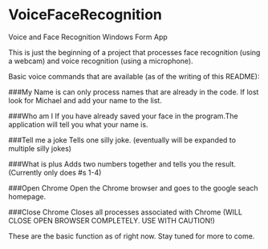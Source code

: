 # VoiceFaceRecognition
Voice and Face Recognition Windows Form App

This is just the beginning of a project that processes face recognition (using a webcam) and voice recognition 
(using a microphone). 

Basic voice commands that are available (as of the writing of this README):

###My Name is <your name> 
can only process names that are already in the code. If lost look for Michael and add your name to the list.

###Who am I
If you have already saved your face in the program.The application will tell you what your name is. 

###Tell me a joke
Tells one silly joke. (eventually will be expanded to multiple silly jokes)

###What is <number> plus <number>
Adds two numbers together and tells you the result. (Currently only does #s 1-4)

###Open Chrome
Open the Chrome browser and goes to the google seach homepage. 

###Close Chrome
Closes all processes associated with Chrome (WILL CLOSE OPEN BROWSER COMPLETELY. USE WITH CAUTION!)

These are the basic function as of right now. Stay tuned for more to come.
